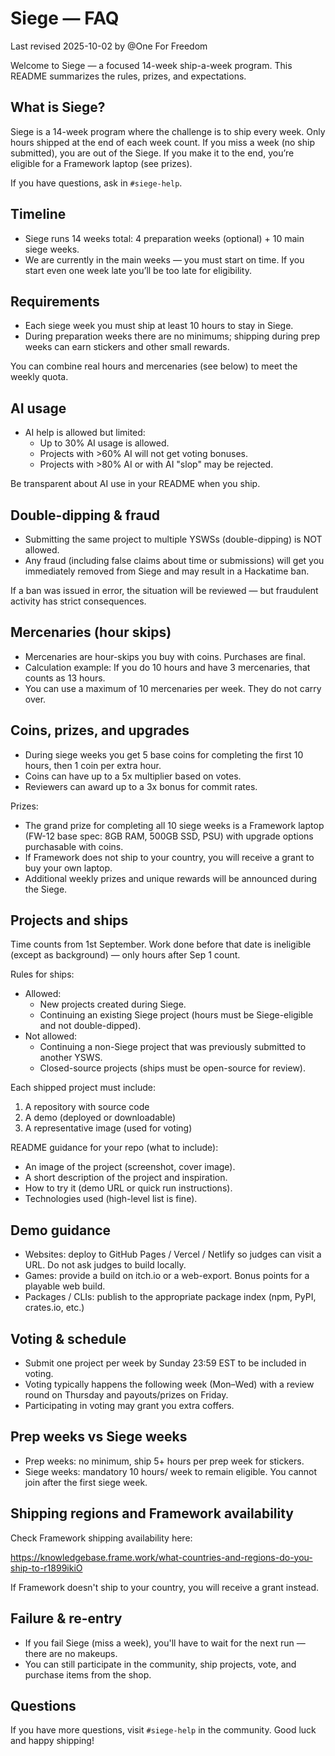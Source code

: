 # Siege — FAQ

Last revised 2025-10-02 by @One For Freedom

Welcome to Siege — a focused 14-week ship-a-week program. This README summarizes the rules, prizes, and expectations.

## What is Siege?

Siege is a 14-week program where the challenge is to ship every week. Only hours shipped at the end of each week count. If you miss a week (no ship submitted), you are out of the Siege. If you make it to the end, you’re eligible for a Framework laptop (see prizes).

If you have questions, ask in `#siege-help`.

## Timeline

- Siege runs 14 weeks total: 4 preparation weeks (optional) + 10 main siege weeks.
- We are currently in the main weeks — you must start on time. If you start even one week late you’ll be too late for eligibility.

## Requirements

- Each siege week you must ship at least 10 hours to stay in Siege.
- During preparation weeks there are no minimums; shipping during prep weeks can earn stickers and other small rewards.

You can combine real hours and mercenaries (see below) to meet the weekly quota.

## AI usage

- AI help is allowed but limited:
  - Up to 30% AI usage is allowed.
  - Projects with >60% AI will not get voting bonuses.
  - Projects with >80% AI or with AI "slop" may be rejected.

Be transparent about AI use in your README when you ship.

## Double-dipping & fraud

- Submitting the same project to multiple YSWSs (double-dipping) is NOT allowed.
- Any fraud (including false claims about time or submissions) will get you immediately removed from Siege and may result in a Hackatime ban.

If a ban was issued in error, the situation will be reviewed — but fraudulent activity has strict consequences.

## Mercenaries (hour skips)

- Mercenaries are hour-skips you buy with coins. Purchases are final.
- Calculation example: If you do 10 hours and have 3 mercenaries, that counts as 13 hours.
- You can use a maximum of 10 mercenaries per week. They do not carry over.

## Coins, prizes, and upgrades

- During siege weeks you get 5 base coins for completing the first 10 hours, then 1 coin per extra hour.
- Coins can have up to a 5x multiplier based on votes.
- Reviewers can award up to a 3x bonus for commit rates.

Prizes:

- The grand prize for completing all 10 siege weeks is a Framework laptop (FW-12 base spec: 8GB RAM, 500GB SSD, PSU) with upgrade options purchasable with coins.
- If Framework does not ship to your country, you will receive a grant to buy your own laptop.
- Additional weekly prizes and unique rewards will be announced during the Siege.

## Projects and ships

Time counts from 1st September. Work done before that date is ineligible (except as background) — only hours after Sep 1 count.

Rules for ships:

- Allowed:
  - New projects created during Siege.
  - Continuing an existing Siege project (hours must be Siege-eligible and not double-dipped).
- Not allowed:
  - Continuing a non-Siege project that was previously submitted to another YSWS.
  - Closed-source projects (ships must be open-source for review).

Each shipped project must include:

1. A repository with source code
2. A demo (deployed or downloadable)
3. A representative image (used for voting)

README guidance for your repo (what to include):

- An image of the project (screenshot, cover image).
- A short description of the project and inspiration.
- How to try it (demo URL or quick run instructions).
- Technologies used (high-level list is fine).

## Demo guidance

- Websites: deploy to GitHub Pages / Vercel / Netlify so judges can visit a URL. Do not ask judges to build locally.
- Games: provide a build on itch.io or a web-export. Bonus points for a playable web build.
- Packages / CLIs: publish to the appropriate package index (npm, PyPI, crates.io, etc.)

## Voting & schedule

- Submit one project per week by Sunday 23:59 EST to be included in voting.
- Voting typically happens the following week (Mon–Wed) with a review round on Thursday and payouts/prizes on Friday.
- Participating in voting may grant you extra coffers.

## Prep weeks vs Siege weeks

- Prep weeks: no minimum, ship 5+ hours per prep week for stickers.
- Siege weeks: mandatory 10 hours/ week to remain eligible. You cannot join after the first siege week.

## Shipping regions and Framework availability

Check Framework shipping availability here:

https://knowledgebase.frame.work/what-countries-and-regions-do-you-ship-to-r1899ikiO

If Framework doesn't ship to your country, you will receive a grant instead.

## Failure & re-entry

- If you fail Siege (miss a week), you'll have to wait for the next run — there are no makeups.
- You can still participate in the community, ship projects, vote, and purchase items from the shop.

## Questions

If you have more questions, visit `#siege-help` in the community. Good luck and happy shipping!
